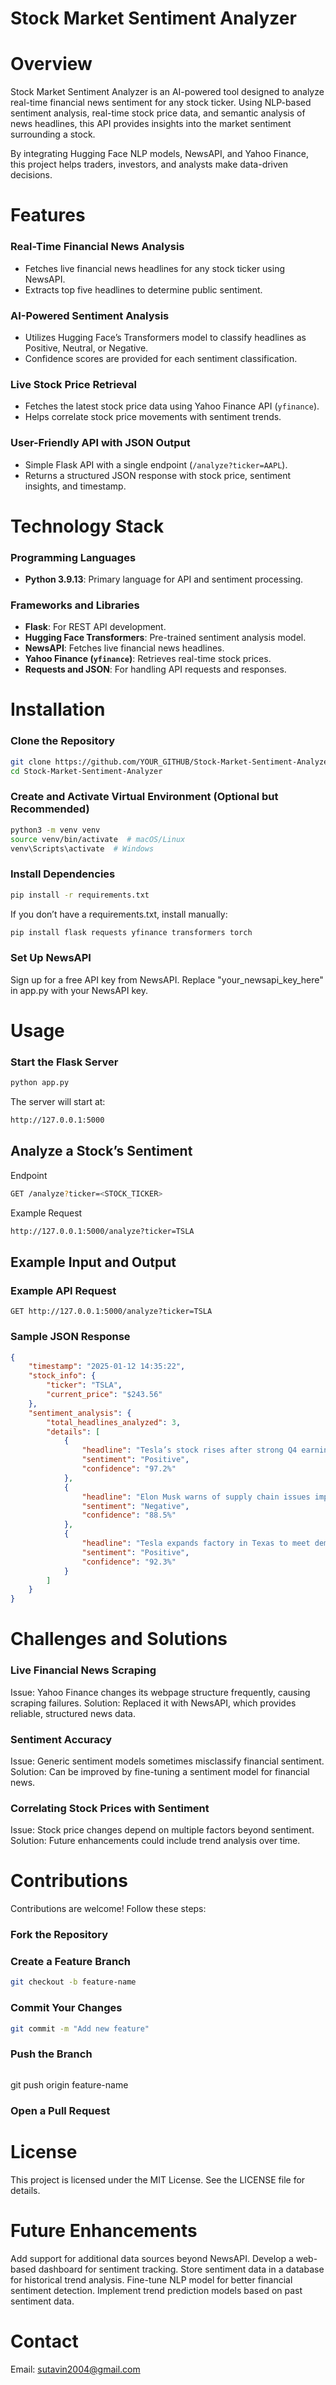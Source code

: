 # Stock Market Sentiment Analyzer

# Overview
Stock Market Sentiment Analyzer is an AI-powered tool designed to analyze real-time financial news sentiment for any stock ticker. Using NLP-based sentiment analysis, real-time stock price data, and semantic analysis of news headlines, this API provides insights into the market sentiment surrounding a stock.

By integrating Hugging Face NLP models, NewsAPI, and Yahoo Finance, this project helps traders, investors, and analysts make data-driven decisions.

# Features

### Real-Time Financial News Analysis
- Fetches live financial news headlines for any stock ticker using NewsAPI.
- Extracts top five headlines to determine public sentiment.

### AI-Powered Sentiment Analysis
- Utilizes Hugging Face’s Transformers model to classify headlines as Positive, Neutral, or Negative.
- Confidence scores are provided for each sentiment classification.

### Live Stock Price Retrieval
- Fetches the latest stock price data using Yahoo Finance API (`yfinance`).
- Helps correlate stock price movements with sentiment trends.

### User-Friendly API with JSON Output
- Simple Flask API with a single endpoint (`/analyze?ticker=AAPL`).
- Returns a structured JSON response with stock price, sentiment insights, and timestamp.

# Technology Stack

### Programming Languages
- **Python 3.9.13**: Primary language for API and sentiment processing.

### Frameworks and Libraries
- **Flask**: For REST API development.
- **Hugging Face Transformers**: Pre-trained sentiment analysis model.
- **NewsAPI**: Fetches live financial news headlines.
- **Yahoo Finance (`yfinance`)**: Retrieves real-time stock prices.
- **Requests and JSON**: For handling API requests and responses.

# Installation

### Clone the Repository
```bash
git clone https://github.com/YOUR_GITHUB/Stock-Market-Sentiment-Analyzer.git
cd Stock-Market-Sentiment-Analyzer
```
### Create and Activate Virtual Environment (Optional but Recommended)
```bash
python3 -m venv venv
source venv/bin/activate  # macOS/Linux
venv\Scripts\activate  # Windows
```
### Install Dependencies
```bash
pip install -r requirements.txt
```
If you don’t have a requirements.txt, install manually:
```bash
pip install flask requests yfinance transformers torch
```
### Set Up NewsAPI
Sign up for a free API key from NewsAPI.
Replace "your_newsapi_key_here" in app.py with your NewsAPI key.
# Usage
### Start the Flask Server
```bash
python app.py
```
The server will start at:
```bash
http://127.0.0.1:5000
```
## Analyze a Stock’s Sentiment
Endpoint
```bash
GET /analyze?ticker=<STOCK_TICKER>
```
Example Request
```bash
http://127.0.0.1:5000/analyze?ticker=TSLA
```
## Example Input and Output
### Example API Request
```http
GET http://127.0.0.1:5000/analyze?ticker=TSLA
```
### Sample JSON Response
```json
{
    "timestamp": "2025-01-12 14:35:22",
    "stock_info": {
        "ticker": "TSLA",
        "current_price": "$243.56"
    },
    "sentiment_analysis": {
        "total_headlines_analyzed": 3,
        "details": [
            {
                "headline": "Tesla’s stock rises after strong Q4 earnings report",
                "sentiment": "Positive",
                "confidence": "97.2%"
            },
            {
                "headline": "Elon Musk warns of supply chain issues impacting production",
                "sentiment": "Negative",
                "confidence": "88.5%"
            },
            {
                "headline": "Tesla expands factory in Texas to meet demand",
                "sentiment": "Positive",
                "confidence": "92.3%"
            }
        ]
    }
}
```
# Challenges and Solutions
### Live Financial News Scraping
Issue: Yahoo Finance changes its webpage structure frequently, causing scraping failures.
Solution: Replaced it with NewsAPI, which provides reliable, structured news data.

### Sentiment Accuracy
Issue: Generic sentiment models sometimes misclassify financial sentiment.
Solution: Can be improved by fine-tuning a sentiment model for financial news.

### Correlating Stock Prices with Sentiment
Issue: Stock price changes depend on multiple factors beyond sentiment.
Solution: Future enhancements could include trend analysis over time.

# Contributions
Contributions are welcome! Follow these steps:

### Fork the Repository
### Create a Feature Branch
```bash
git checkout -b feature-name
```
### Commit Your Changes
```bash
git commit -m "Add new feature"
```
### Push the Branch
```bash
```
git push origin feature-name
### Open a Pull Request
# License
This project is licensed under the MIT License. See the LICENSE file for details.

# Future Enhancements
Add support for additional data sources beyond NewsAPI.
Develop a web-based dashboard for sentiment tracking.
Store sentiment data in a database for historical trend analysis.
Fine-tune NLP model for better financial sentiment detection.
Implement trend prediction models based on past sentiment data.

# Contact
Email: sutavin2004@gmail.com
